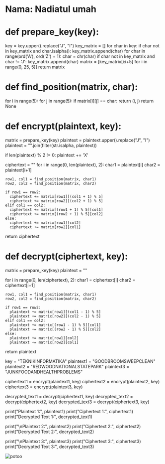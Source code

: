 # Nama: Nadiatul umah

# def prepare_key(key):
  key = key.upper().replace("J", "I")
  key_matrix = []
  for char in key:
    if char not in key_matrix and char.isalpha():
      key_matrix.append(char)
  for char in range(ord('A'), ord('Z') + 1):
    char = chr(char)
    if char not in key_matrix and char != 'J':
      key_matrix.append(char)
  matrix = [key_matrix[i:i+5] for i in range(0, 25, 5)]
  return matrix

# def find_position(matrix, char):
  for i in range(5):
    for j in range(5):
      if matrix[i][j] == char:
        return (i, j)
  return None

# def encrypt(plaintext, key):
  matrix = prepare_key(key)
  plaintext = plaintext.upper().replace("J", "I")
  plaintext = "".join(filter(str.isalpha, plaintext))

  if len(plaintext) % 2 != 0:
    plaintext += 'X'

  ciphertext = ""
  for i in range(0, len(plaintext), 2):
    char1 = plaintext[i]
    char2 = plaintext[i+1]

    row1, col1 = find_position(matrix, char1)
    row2, col2 = find_position(matrix, char2)

    if row1 == row2:
      ciphertext += matrix[row1][(col1 + 1) % 5]
      ciphertext += matrix[row2][(col2 + 1) % 5]
    elif col1 == col2:
      ciphertext += matrix[(row1 + 1) % 5][col1]
      ciphertext += matrix[(row2 + 1) % 5][col2]
    else:
      ciphertext += matrix[row1][col2]
      ciphertext += matrix[row2][col1]

  return ciphertext


# def decrypt(ciphertext, key):
  matrix = prepare_key(key)
  plaintext = ""

  for i in range(0, len(ciphertext), 2):
    char1 = ciphertext[i]
    char2 = ciphertext[i+1]

    row1, col1 = find_position(matrix, char1)
    row2, col2 = find_position(matrix, char2)

    if row1 == row2:
      plaintext += matrix[row1][(col1 - 1) % 5]
      plaintext += matrix[row2][(col2 - 1) % 5]
    elif col1 == col2:
      plaintext += matrix[(row1 - 1) % 5][col1]
      plaintext += matrix[(row2 - 1) % 5][col2]
    else:
      plaintext += matrix[row1][col2]
      plaintext += matrix[row2][col1]

  return plaintext


key = "TEKNIKINFORMATIKA"
plaintext1 = "GOODBROOMSWEEPCLEAN"
plaintext2 = "REDWOODNATIONALSTATEPARK"
plaintext3 = "JUNKFOODANDHEALTHPROBLEMS"

ciphertext1 = encrypt(plaintext1, key)
ciphertext2 = encrypt(plaintext2, key)
ciphertext3 = encrypt(plaintext3, key)

decrypted_text1 = decrypt(ciphertext1, key)
decrypted_text2 = decrypt(ciphertext2, key)
decrypted_text3 = decrypt(ciphertext3, key)


print("Plaintext 1:", plaintext1)
print("Ciphertext 1:", ciphertext1)
print("Decrypted Text 1:", decrypted_text1)

print("\nPlaintext 2:", plaintext2)
print("Ciphertext 2:", ciphertext2)
print("Decrypted Text 2:", decrypted_text2)


print("\nPlaintext 3:", plaintext3)
print("Ciphertext 3:", ciphertext3)
print("Decrypted Text 3:", decrypted_text3)


![potoo](https://github.com/user-attachments/assets/6c2cb8a8-3678-4b91-92bc-9647c0a5fdb7)
